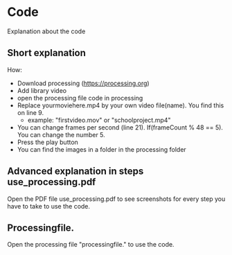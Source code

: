 # Code 

Explanation about the code 

## Short explanation

How: 
- Download processing (https://processing.org) 
- Add library video
- open the processing file code in processing 
- Replace yourmoviehere.mp4 by your own video file(name). You find this on line 9. 
  - example: "firstvideo.mov" or "schoolproject.mp4" 
- You can change frames per second (line 21). If(frameCount % 48 == 5). You can change the number 5. 
- Press the play button 
- You can find the images in a folder in the processing folder

## Advanced explanation in steps use_processing.pdf
Open the PDF file use_processing.pdf to see screenshots for every step you have to take to use the code. 

## Processingfile.
Open the processing file "processingfile." to use the code. 
